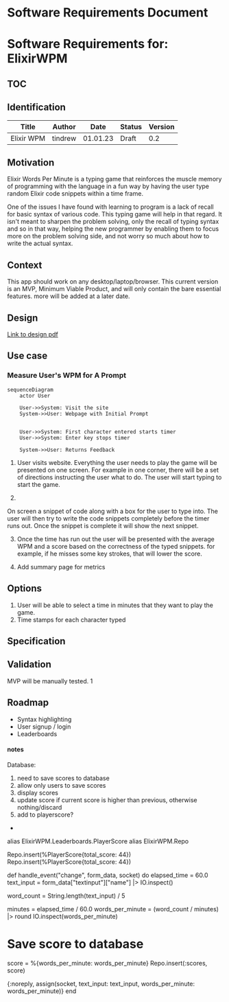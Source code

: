 # Software Requirements Document

# Software Requirements for: ElixirWPM

## TOC

## Identification

| Title | Author | Date | Status | Version |
|-------|--------|------|--------|--------|
| Elixir WPM | tindrew | 01.01.23 |Draft|0.2

## Motivation
Elixir Words Per Minute is a typing game that reinforces the muscle memory of programming with the language in a fun way by having the user type random Elixir code snippets within a time frame.

One of the issues I have found with learning to program is a lack of recall for basic syntax of various code. This typing game will help in that regard. It isn't meant to sharpen the problem solving, only the recall of typing syntax and so in that way, helping the new programmer by enabling them to focus more on the problem solving side, and not worry so much about how to write the actual syntax.

## Context
This app should work on any desktop/laptop/browser.
This current version is an MVP, Minimum Viable Product, and will only contain the bare essential features. more will be added at a later date.
## Design
[Link to design pdf](Elixir%20Words%20Per%20Minute.pdf)

## Use case

### Measure User's WPM for A Prompt

```mermaid
sequenceDiagram
    actor User
    
    User->>System: Visit the site
    System->>User: Webpage with Initial Prompt

    
    User->>System: First character entered starts timer
    User->>System: Enter key stops timer

    System->>User: Returns Feedback
```

1. User visits website. Everything the user needs to play the game will be presented on one screen. For example in one corner, there will be a set of directions instructing the user what to do. The user will start typing to start the game.

2. 
On screen a snippet of code along with a box for the user to type into. The user will then try to write the code snippets completely before the timer runs out. Once the snippet is complete it will show the next snippet.

3. Once the time has run out the user will be presented with the average WPM and a score based on the correctness of the typed snippets. for example, if he misses some key strokes, that will lower the score.

4. Add summary page for metrics

## Options

1. User will be able to select a time in minutes that they want to play the game.
2. Time stamps for each character typed

## Specification



## Validation

MVP will be manually tested.
1

## Roadmap

- Syntax highlighting
- User signup / login
- Leaderboards










#### notes

Database:
1. need to save scores to database
2. allow only users to save scores
3. display scores
4. update score if current score is higher than previous, otherwise nothing/discard
5. add to playerscore? 
- 
alias ElixirWPM.Leaderboards.PlayerScore
alias ElixirWPM.Repo

Repo.insert(%PlayerScore{total_score: 44})
Repo.insert(%PlayerScore{total_score: 44})



def handle_event("change", form_data, socket) do
  elapsed_time = 60.0
  text_input = form_data["textinput"]["name"] |> IO.inspect()

  word_count = String.length(text_input) / 5

  minutes = elapsed_time / 60.0
  words_per_minute = (word_count / minutes) |> round
  IO.inspect(words_per_minute)

  # Save score to database
  score = %{words_per_minute: words_per_minute}
  Repo.insert(:scores, score)

  {:noreply, assign(socket, text_input: text_input, words_per_minute: words_per_minute)}
end